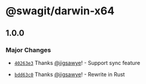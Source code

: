 # @swagit/darwin-x64

## 1.0.0

### Major Changes

- [`40263e3`](https://github.com/jigsawye/swagit/commit/40263e36132be49ca1847a6ceb9dbd50dde8a892) Thanks [@jigsawye](https://github.com/jigsawye)! - Support sync feature

- [`bdd63c0`](https://github.com/jigsawye/swagit/commit/bdd63c0f4590ec2bff5599cc8cc894242e77960e) Thanks [@jigsawye](https://github.com/jigsawye)! - Rewrite in Rust
